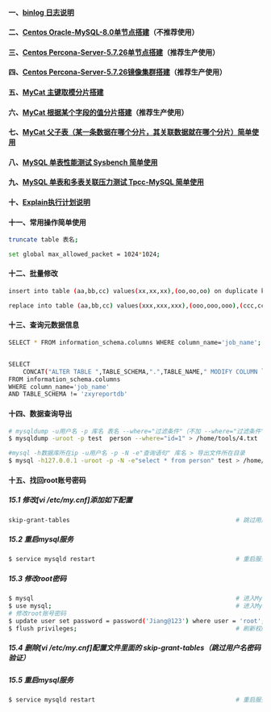 #### 一、[binlog 日志说明][10]
#### 二、[Centos Oracle-MySQL-8.0单节点搭建][1]（不推荐使用）
#### 三、[Centos Percona-Server-5.7.26单节点搭建][3]（推荐生产使用）
#### 四、[Centos Percona-Server-5.7.26镜像集群搭建][4]（推荐生产使用）
#### 五、[MyCat 主键取模分片搭建][5]
#### 六、[MyCat 根据某个字段的值分片搭建][6]（推荐生产使用）
#### 七、[MyCat 父子表（某一条数据在哪个分片，其关联数据就在哪个分片）简单使用][7]
#### 八、[MySQL 单表性能测试 Sysbench 简单使用][8]
#### 九、[MySQL 单表和多表关联压力测试 Tpcc-MySQL 简单使用][9]
#### 十、[Explain执行计划说明][2]
#### 十一、常用操作简单使用
```bash
truncate table 表名;                                                                    # 清空整张表数据

set global max_allowed_packet = 1024*1024;                                              # 加大mysq批量插入的数量
```

#### 十二、批量修改
```bash
insert into table (aa,bb,cc) values(xx,xx,xx),(oo,oo,oo) on duplicate key update        # 遇见相同的key修改，没有插入

replace into table (aa,bb,cc) values(xxx,xxx,xxx),(ooo,ooo,ooo),(ccc,ccc,ccc)           # 遇见相同的key修改，没有不操作
```


#### 十三、查询元数据信息
```bash
SELECT * FROM information_schema.columns WHERE column_name='job_name';                  # 查询所有表包含 job_name 列名


SELECT 
    CONCAT("ALTER TABLE ",TABLE_SCHEMA,".",TABLE_NAME," MODIFY COLUMN `job_name` VARCHAR(500);") 
FROM information_schema.columns 
WHERE column_name='job_name' 
AND TABLE_SCHEMA != 'zxyreportdb'
```

#### 十四、数据查询导出
```bash
# mysqldump -u用户名 -p 库名 表名 --where="过滤条件"（不加 --where="过滤条件" 就是导出整张表） > 导出文件所在目录
$ mysqldump -uroot -p test  person --where="id=1" > /home/tools/4.txt

#mysql -h数据库所在ip -u用户名 -p -N -e"查询语句" 库名 > 导出文件所在目录
$ mysql -h127.0.0.1 -uroot -p -N -e"select * from person" test > /home/tools/1.txt
```

#### 十五、找回root账号密码
##### 15.1 修改[vi /etc/my.cnf]添加如下配置
```bash
skip-grant-tables                                              # 跳过用户名密码验证
```
##### 15.2 重启mysql服务
```bash
$ service mysqld restart                                       # 重启服务
```
##### 15.3 修改root密码
```bash
$ mysql                                                        # 进入MySQL服务
$ use mysql;                                                   # 进入MySQL系统库
# 修改root账号密码
$ update user set password = password('Jiang@123') where user = 'root';
$ flush privileges;                                            # 刷新权限
```
##### 15.4 删除[vi /etc/my.cnf]配置文件里面的 skip-grant-tables（跳过用户名密码验证）
##### 15.5 重启mysql服务
```bash
$ service mysqld restart                                       # 重启服务
```
[1]: https://github.com/firechiang/mysql-test/blob/master/docs/setup-single-install.md
[2]: https://github.com/firechiang/mysql-test/blob/master/docs/explain-explain.md
[3]: https://github.com/firechiang/mysql-test/blob/master/docs/percona-server7-single-install.md
[4]: https://github.com/firechiang/mysql-test/blob/master/docs/percona-server7-cluster-install.md
[5]: https://github.com/firechiang/mysql-test/blob/master/docs/mycat-mod-use.md
[6]: https://github.com/firechiang/mysql-test/blob/master/docs/mycat-custom-use.md
[7]: https://github.com/firechiang/mysql-test/blob/master/docs/mycat-parent-use.md
[8]: https://github.com/firechiang/mysql-test/blob/master/docs/sysbench-use.md
[9]: https://github.com/firechiang/mysql-test/blob/master/docs/tpcc-mysql-use.md
[10]: https://github.com/firechiang/mysql-test/blob/master/docs/binlog-introduce.md
